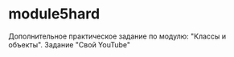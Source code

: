# module5hard
Дополнительное практическое задание по модулю: "Классы и объекты". Задание "Свой YouTube"
